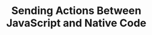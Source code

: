 ---
layout: tutorial
title: Sending Actions Between JavaScript and Native Code
relevantTo: [cordova]
weight: 6
downloads:
  - name: Download MobileFirst project
    url: 
---